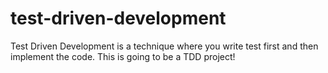 # test-driven-development
Test Driven Development is a technique where you write test first and then implement the code. This is going to be a TDD project!
